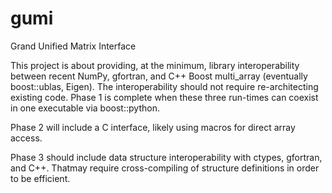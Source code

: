 gumi
====

Grand Unified Matrix Interface

This project is about providing, at the minimum, library interoperability between recent NumPy, gfortran, and C++ Boost multi_array (eventually boost::ublas, Eigen).
The interoperability should not require re-architecting existing code.
Phase 1 is complete when these three run-times can coexist in one executable via boost::python.

Phase 2 will include a C interface, likely using macros for direct array access.

Phase 3 should include data structure interoperability with ctypes, gfortran, and C++. 
Thatmay require cross-compiling of structure definitions in order to be efficient.

